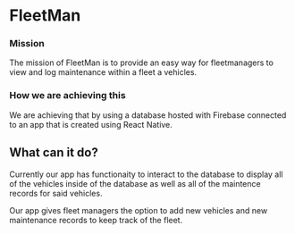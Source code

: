 # FleetMan

### Mission
The mission of FleetMan is to provide an easy way for fleetmanagers to view and log maintenance within a fleet a vehicles. 

### How we are achieving this
We are achieving that by using a database hosted with Firebase connected to an app that is created using React Native.

## What can it do?
Currently our app has functionaity to interact to the database to display all of the vehicles inside of the database as well as all of the maintence records for said vehicles.

Our app gives fleet managers the option to add new vehicles and new maintenance records to keep track of the fleet. 

